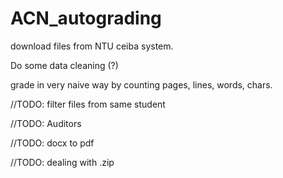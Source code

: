 # ACN_autograding


download files from NTU ceiba system.

Do some data cleaning (?)

grade in very naive way by counting pages, lines, words, chars.




//TODO: filter files from same student 

//TODO: Auditors

//TODO: docx to pdf 

//TODO: dealing with .zip
